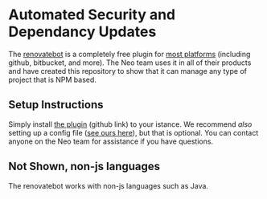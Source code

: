 # Automated Security and Dependancy Updates

The [renovatebot](https://github.com/renovatebot/renovate) is a completely free plugin for [most platforms](https://github.com/renovatebot/renovate#supported-platforms) (including github, bitbucket, and more). The Neo team uses it in all of their products and have created this repository to show that it can manage any type of project that is NPM based.

## Setup Instructions

Simply install [the plugin](https://github.com/apps/renovate) (github link) to your istance. We recommend _also_ setting up a config file ([see ours here](./.github/renovate.json5)), but that is optional. You can contact anyone on the Neo team for assistance if you have questions.

## Not Shown, non-js languages

The renovatebot works with non-js languages such as Java.
